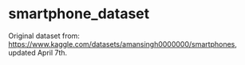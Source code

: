 # smartphone_dataset

Original dataset from: https://www.kaggle.com/datasets/amansingh0000000/smartphones, updated April 7th.
